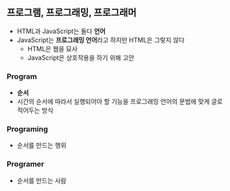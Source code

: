 ## 프로그램, 프로그래밍, 프로그래머

- HTML과 JavaScript는 둘다 **언어**
- JavaScript는 **프로그래밍 언어**라고 하지만 HTML은 그렇지 않다
  - HTML은 웹을 묘사
  - JavaScript은 상호작용을 하기 위해 고안



### Program

- **순서**
- 시간의 순서에 따라서 실행되어야 할 기능을 프로그래밍 언어의 문법에 맞게 글로 적어두는 방식



### Programing

- 순서를 만드는 행위



### Programer

- 순서를 만드는 사람

